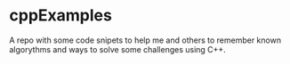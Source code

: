 # cppExamples
A repo with some code snipets to help me and others to remember known algorythms and ways to solve some challenges using C++.
